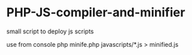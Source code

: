 PHP-JS-compiler-and-minifier
============================

small script to deploy js scripts

use from console
php minife.php javascripts/*.js > minified.js